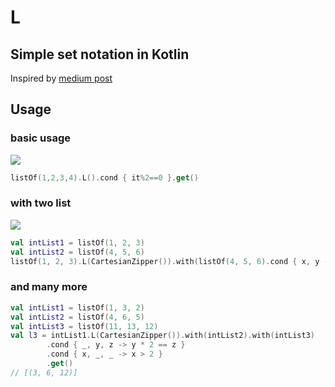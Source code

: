 # L

## Simple set notation in Kotlin
Inspired by [medium post]([https://medium.com/@farolfo/list-comprehensions-in-java-230e6a9d3a0c]())

## Usage

### basic usage
![](http://lizzardry.download/3VXVy3/1U75qiD5+)

```kotlin
listOf(1,2,3,4).L().cond { it%2==0 }.get()
```

### with two list
![](http://lizzardry.download/11HiXR/5LSOgp3u+)

```kotlin
val intList1 = listOf(1, 2, 3)
val intList2 = listOf(4, 5, 6)
listOf(1, 2, 3).L(CartesianZipper()).with(listOf(4, 5, 6).cond { x, y -> x * 2 == y }.get()
```
### and many more

```kotlin
val intList1 = listOf(1, 3, 2)
val intList2 = listOf(4, 6, 5)
val intList3 = listOf(11, 13, 12)
val l3 = intList1.L(CartesianZipper()).with(intList2).with(intList3)
		.cond { _, y, z -> y * 2 == z }
		.cond { x, _, _ -> x > 2 }
		.get()
// [(3, 6, 12)]
```
